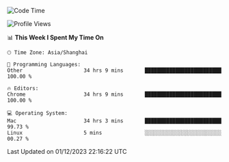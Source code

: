 <!--START_SECTION:waka-->
![Code Time](http://img.shields.io/badge/Code%20Time-1%2C630%20hrs%2032%20mins-blue)

![Profile Views](http://img.shields.io/badge/Profile%20Views-0-blue)

📊 **This Week I Spent My Time On** 

```text
🕑︎ Time Zone: Asia/Shanghai

💬 Programming Languages: 
Other                    34 hrs 9 mins       █████████████████████████   100.00 % 

🔥 Editors: 
Chrome                   34 hrs 9 mins       █████████████████████████   100.00 % 

💻 Operating System: 
Mac                      34 hrs 3 mins       █████████████████████████   99.73 % 
Linux                    5 mins              ░░░░░░░░░░░░░░░░░░░░░░░░░   00.27 % 
```


 Last Updated on 01/12/2023 22:16:22 UTC
<!--END_SECTION:waka-->